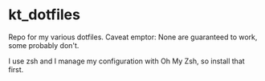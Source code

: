 # kt_dotfiles
Repo for my various dotfiles. Caveat emptor: None are guaranteed to work, some probably don't. 

I use zsh and I manage my configuration with Oh My Zsh, so install that first.
